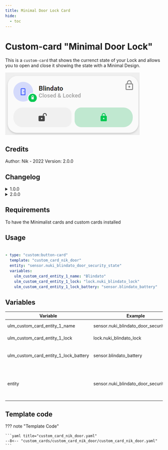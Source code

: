 ```yaml
---
title: Minimal Door Lock Card
hide:
  - toc
---
```


<!-- markdownlint-disable MD046 -->

# Custom-card "Minimal Door Lock"

This is a `custom-card` that shows the currenct state of your Lock and allows you to open and close it showing the state with a Minimal Design.

![Screenshot](../../docs/assets/img/custom_card_nik_door.png)

## Credits

Author: Nik - 2022 Version: 2.0.0

## Changelog

<details>
<summary>1.0.0</summary>
Initial release
</details>

<details>
<summary>2.0.0</summary>
Added Battery Level for monitoring
Added double_tap unlock to prevent accidental opening
</details>

## Requirements

To have the Minimalist cards and custom cards installed

## Usage

```yaml

- type: "custom:button-card"
  template: "custom_card_nik_door"
  entity: "sensor.nuki_blindato_door_security_state"
  variables:
    ulm_custom_card_entity_1_name: "Blindato"
    ulm_custom_card_entity_1_lock: "lock.nuki_blindato_lock"
    ulm_custom_card_entity_1_lock_battery: "sensor.blindato_battery"
```

## Variables

<table>
<thead>
  <tr>
    <th>Variable</th>
    <th>Example</th>
    <th>Required</th>
    <th>Explanation</th>
  </tr>
</thead>
<tbody>
  <tr>
    <td>ulm_custom_card_entity_1_name</td>
    <td>sensor.nuki_blindato_door_security_state</td>
    <td>Yes</td>
    <td>Your Door Name</td>
  </tr>
  <tr>
    <td>ulm_custom_card_entity_1_lock</td>
    <td>lock.nuki_blindato_lock</td>
    <td>Yes</td>
    <td>Your Door Lock entity</td>
  </tr>
  <tr>
    <td>ulm_custom_card_entity_1_lock_battery</td>
    <td>sensor.blindato_battery</td>
    <td>Yes</td>
    <td>Your Door Lock battery sensor</td>
  </tr>
  <tr>
    <td>entity</td>
    <td>sensor.nuki_blindato_door_security_state</td>
    <td>Yes</td>
    <td>Your door sensor to track "Open" and "Close" state.</td>
  </tr>
</tbody>
</table>

## Template code

??? note "Template Code"

    ```yaml title="custom_card_nik_door.yaml"
    --8<-- "custom_cards/custom_card_nik_door/custom_card_nik_door.yaml"
    ```
